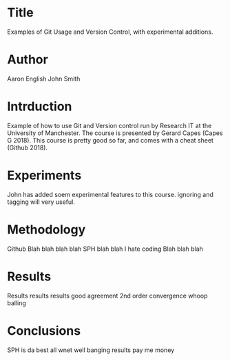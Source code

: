 # Title
Examples of Git Usage and Version Control, with experimental additions.


# Author
Aaron English
John Smith

# Intrduction
Example of how to use Git and Version control run by Research IT at the University of Manchester.
The course is presented by Gerard Capes (Capes G 2018). 
This course is pretty good so far, and comes with a cheat sheet (Github 2018).

# Experiments
John has added soem experimental features to this course.
ignoring and tagging will very useful.

# Methodology
Github Blah blah blah blah SPH blah blah I hate coding Blah blah blah

# Results
Results results results
good agreement
2nd order convergence whoop
balling

# Conclusions 
SPH is da best
all wnet well
banging results
pay me money


